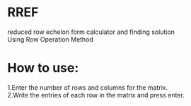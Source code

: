 # RREF <br>
reduced row echelon form calculator and finding solution  <br>
Using Row Operation Method <br>
# <div color="red"> How to use:  
1.Enter the number of rows and columns for the matrix. <br>
2.Write the entries of each row in the matrix and press enter. <br>
